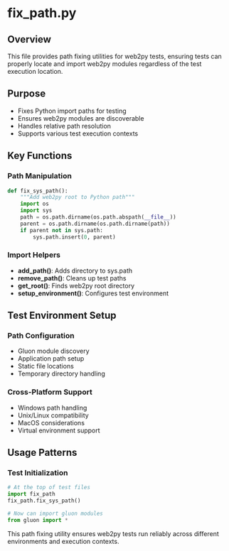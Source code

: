 # fix_path.py

## Overview
This file provides path fixing utilities for web2py tests, ensuring tests can properly locate and import web2py modules regardless of the test execution location.

## Purpose
- Fixes Python import paths for testing
- Ensures web2py modules are discoverable
- Handles relative path resolution
- Supports various test execution contexts

## Key Functions

### Path Manipulation
```python
def fix_sys_path():
    """Add web2py root to Python path"""
    import os
    import sys
    path = os.path.dirname(os.path.abspath(__file__))
    parent = os.path.dirname(os.path.dirname(path))
    if parent not in sys.path:
        sys.path.insert(0, parent)
```

### Import Helpers
- **add_path()**: Adds directory to sys.path
- **remove_path()**: Cleans up test paths
- **get_root()**: Finds web2py root directory
- **setup_environment()**: Configures test environment

## Test Environment Setup

### Path Configuration
- Gluon module discovery
- Application path setup
- Static file locations
- Temporary directory handling

### Cross-Platform Support
- Windows path handling
- Unix/Linux compatibility
- MacOS considerations
- Virtual environment support

## Usage Patterns

### Test Initialization
```python
# At the top of test files
import fix_path
fix_path.fix_sys_path()

# Now can import gluon modules
from gluon import *
```

This path fixing utility ensures web2py tests run reliably across different environments and execution contexts.